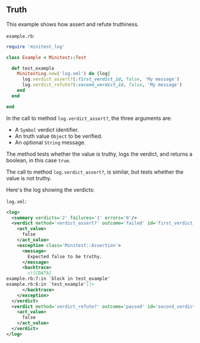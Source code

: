 ## Truth

This example shows how assert and refute truthiness.

```example.rb```:
```ruby
require 'minitest_log'

class Example < Minitest::Test

  def test_example
    MinitestLog.new('log.xml') do |log|
      log.verdict_assert?(:first_verdict_id, false, 'My message')
      log.verdict_refute?(:second_verdict_id, false, 'My message')
    end
  end

end
```

In the call to method ```log.verdict_assert?```, the three arguments are:

- A ```Symbol``` verdict identifier.
- An truth value ```Object``` to be verified.
- An optional ```String``` message.

The method tests whether the value is truthy, logs the verdict, and  returns a boolean, in this case ```true```.

The call to method ```log.verdict_assert?```, is similar, but tests whether the value is not truthy.

Here's the log showing the verdicts:

```log.xml```:
```xml
<log>
  <summary verdicts='2' failures='1' errors='0'/>
  <verdict method='verdict_assert?' outcome='failed' id='first_verdict_id' message='My message'>
    <act_value>
      false
    </act_value>
    <exception class='Minitest::Assertion'>
      <message>
        Expected false to be truthy.
      </message>
      <backtrace>
        <![CDATA[
example.rb:7:in `block in test_example'
example.rb:6:in `test_example']]>
      </backtrace>
    </exception>
  </verdict>
  <verdict method='verdict_refute?' outcome='passed' id='second_verdict_id' message='My message'>
    <act_value>
      false
    </act_value>
  </verdict>
</log>
```

